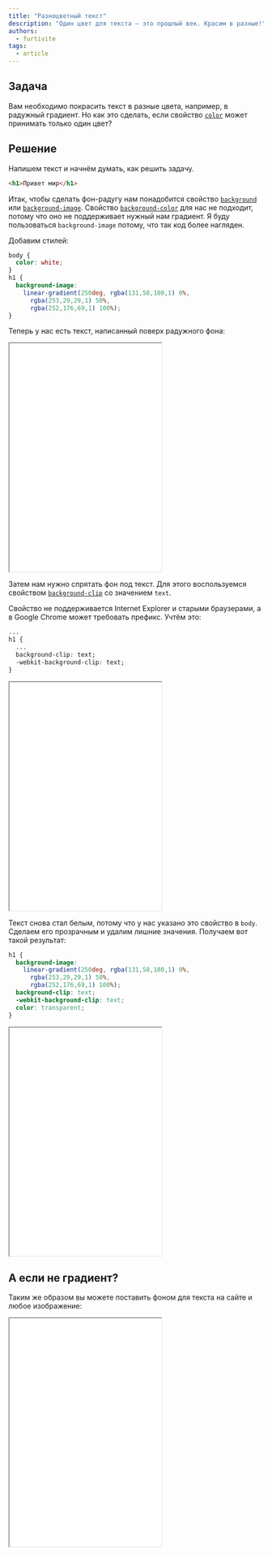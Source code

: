 ```yaml
---
title: "Разноцветный текст"
description: "Один цвет для текста — это прошлый век. Красим в разные!"
authors:
  - furtivite
tags:
  - article
---
```


## Задача

Вам необходимо покрасить текст в разные цвета, например, в радужный градиент. Но как это сделать, если свойство [`color`](/css/color/) может принимать только один цвет?

## Решение

Напишем текст и начнём думать, как решить задачу.

```html
<h1>Привет мир</h1>
```

Итак, чтобы сделать фон-радугу нам понадобится свойство [`background`](/css/background/) или [`background-image`](/css/background-image/). Свойство [`background-color`](/css/background-color/) для нас не подходит, потому что оно не поддерживает нужный нам градиент. Я буду пользоваться `background-image` потому, что так код более нагляден.

Добавим стилей:

```css
body {
  color: white;
}
h1 {
  background-image:
    linear-gradient(250deg, rgba(131,58,180,1) 0%,
      rgba(253,29,29,1) 50%,
      rgba(252,176,69,1) 100%);
}
```

Теперь у нас есть текст, написанный поверх радужного фона:

<iframe title="Белый текст на градиентном фоне" src="demos/step-1/" height="450"></iframe>

Затем нам нужно спрятать фон под текст. Для этого воспользуемся свойством [`background-clip`](/css/background-clip/) со значением `text`.

Свойство не поддерживается Internet Explorer и старыми браузерами, а в Google Chrome может требовать префикс. Учтём это:

```css
...
h1 {
  ...
  background-clip: text;
  -webkit-background-clip: text;
}
```

<iframe title="Белый текст на черном фоне" src="demos/step-2/" height="450"></iframe>

Текст снова стал белым, потому что у нас указано это свойство в `body`. Сделаем его прозрачным и удалим лишние значения. Получаем вот такой результат:

```css
h1 {
  background-image:
    linear-gradient(250deg, rgba(131,58,180,1) 0%,
      rgba(253,29,29,1) 50%,
      rgba(252,176,69,1) 100%);
  background-clip: text;
  -webkit-background-clip: text;
  color: transparent;
}
```

<iframe title="Радуга" src="demos/rainbow/" height="450"></iframe>

## А если не градиент?

Таким же образом вы можете поставить фоном для текста на сайте и любое изображение:

<iframe title="Снег" src="demos/sunshine/" height="450"></iframe>
